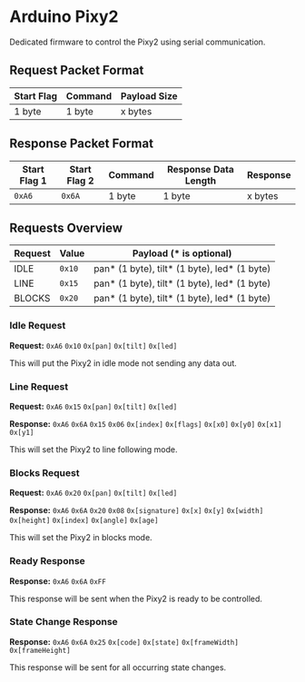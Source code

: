 # Arduino Pixy2
Dedicated firmware to control the Pixy2 using serial communication.

## Request Packet Format

| Start Flag | Command | Payload Size |
|------------|---------|--------------|
| 1 byte     | 1 byte  | x bytes      |

## Response Packet Format

| Start Flag 1 | Start Flag 2 | Command | Response Data Length | Response |
|--------------|--------------|---------|----------------------|----------|
| `0xA6`       | `0x6A`       | 1 byte  | 1 byte               | x bytes  |

## Requests Overview

| Request | Value  | Payload (* is optional)                      |
|---------|--------|----------------------------------------------|
| IDLE    | `0x10` | pan* (1 byte), tilt* (1 byte), led* (1 byte) |
| LINE    | `0x15` | pan* (1 byte), tilt* (1 byte), led* (1 byte) |
| BLOCKS  | `0x20` | pan* (1 byte), tilt* (1 byte), led* (1 byte) |

### Idle Request
**Request:** `0xA6` `0x10` `0x[pan]` `0x[tilt]` `0x[led]`

This will put the Pixy2 in idle mode not sending any data out.

### Line Request
**Request:** `0xA6` `0x15` `0x[pan]` `0x[tilt]` `0x[led]`

**Response:** `0xA6` `0x6A` `0x15` `0x06` `0x[index]` `0x[flags]` `0x[x0]` `0x[y0]` `0x[x1]` `0x[y1]`

This will set the Pixy2 to line following mode.

### Blocks Request
**Request:** `0xA6` `0x20` `0x[pan]` `0x[tilt]` `0x[led]`

**Response:** `0xA6` `0x6A` `0x20` `0x08` `0x[signature]` `0x[x]` `0x[y]` `0x[width]` `0x[height]` `0x[index]` `0x[angle]` `0x[age]`

This will set the Pixy2 in blocks mode.

### Ready Response
**Response:** `0xA6` `0x6A` `0xFF`

This response will be sent when the Pixy2 is ready to be controlled.

### State Change Response
**Response:** `0xA6` `0x6A` `0x25` `0x[code]` `0x[state]` `0x[frameWidth]` `0x[frameHeight]`

This response will be sent for all occurring state changes.
